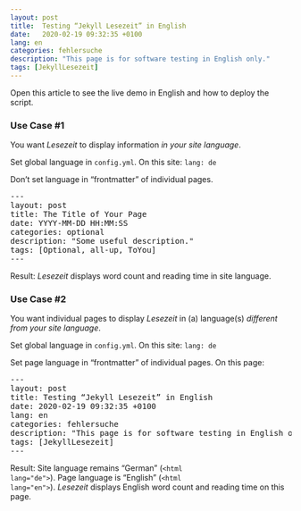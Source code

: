 ```yaml
---
layout: post
title:  Testing “Jekyll Lesezeit” in English
date:   2020-02-19 09:32:35 +0100
lang: en
categories: fehlersuche
description: "This page is for software testing in English only."
tags: [JekyllLesezeit]
---
```

Open this article to see the live demo in English and how to deploy the script.
<!--more-->

### Use Case #1

You want <em>Lesezeit</em> to display information <em>in your site language</em>.

Set global language in <code>config.yml</code>. On this site: <code>lang: de</code>

Don’t set language in “frontmatter” of individual pages.

<pre>
---
layout: post
title: The Title of Your Page
date: YYYY-MM-DD HH:MM:SS
categories: optional
description: "Some useful description."
tags: [Optional, all-up, ToYou]
---
</pre>

Result: <em>Lesezeit</em> displays word count and reading time in site language.

### Use Case #2

You want individual pages to display <em>Lesezeit</em> in (a) language(s) <em>different from your site language</em>.

Set global language in <code>config.yml</code>. On this site: <code>lang: de</code>

Set page language in “frontmatter” of individual pages. On this page:

<pre>
---
layout: post
title: Testing “Jekyll Lesezeit” in English
date: 2020-02-19 09:32:35 +0100
lang: en
categories: fehlersuche
description: "This page is for software testing in English only."
tags: [JekyllLesezeit]
---
</pre>

Result: Site language remains “German” (<code>&#60;html lang=&#34;de&#34;&#62;</code>). Page language is “English” (<code>&#60;html lang=&#34;en&#34;&#62;</code>). <em>Lesezeit</em> displays English word count and reading time on this page.
